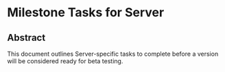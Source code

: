 # Milestone Tasks for Server

## Abstract
This document outlines Server-specific tasks to complete before a version will be considered ready for beta testing.
